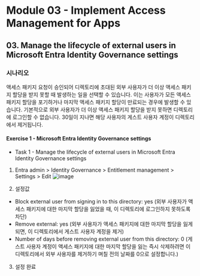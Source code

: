 # Module 03 - Implement Access Management for Apps
## 03. Manage the lifecycle of external users in Microsoft Entra Identity Governance settings

### 시나리오 
액세스 패키지 요청이 승인되어 디렉토리에 초대된 외부 사용자가 더 이상 액세스 패키지 할당을 받지 못할 때 발생하는 일을 선택할 수 있습니다. 이는 사용자가 모든 액세스 패키지 할당을 포기하거나 마지막 액세스 패키지 할당이 만료되는 경우에 발생할 수 있습니다. 기본적으로 외부 사용자가 더 이상 액세스 패키지 할당을 받지 못하면 디렉토리에 로그인할 수 없습니다. 30일이 지나면 해당 사용자의 게스트 사용자 계정이 디렉토리에서 제거됩니다.

#### Exercise 1 - Microsoft Entra Identity Governance settings
* Task 1 - Manage the lifecycle of external users in Microsoft Entra Identity Governance settings

1. Entra admin > Identity Governance > Entitlement management > Settings > Edit
![image](https://github.com/user-attachments/assets/895537df-1024-4b01-a357-d3625e1238bf)

2. 설정값
* Block external user from signing in to this directory: yes (외부 사용자가 액세스 패키지에 대한 마지막 할당을 잃었을 때, 이 디렉토리에 로그인하지 못하도록 차단)
* Remove external: yes (외부 사용자가 액세스 패키지에 대한 마지막 할당을 잃게 되면, 이 디렉토리에서 게스트 사용자 계정을 제거)
* Number of days before removing external user from this directory: 0 (게스트 사용자 계정이 액세스 패키지에 대한 마지막 할당을 잃는 즉시 삭제하려면 이 디렉토리에서 외부 사용자를 제거하기 며칠 전의 날짜를 0으로 설정합니다.)

3. 설정 완료 
